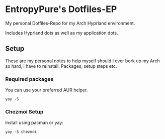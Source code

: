 # EntropyPure's Dotfiles-EP

My personal Dotfiles-Repo for my Arch Hyprland environment.

Includes Hyprland dots as well as my application dots.

## Setup

These are my personal notes to help myself should I ever bork up my Arch so hard, I have to reinstall. Packages, setup steps etc.

### Required packages

You can use your preferred AUR helper.

```
yay -S 
```

### Chezmoi Setup

Install using pacman or yay:

```
yay -S chezmoi
```

